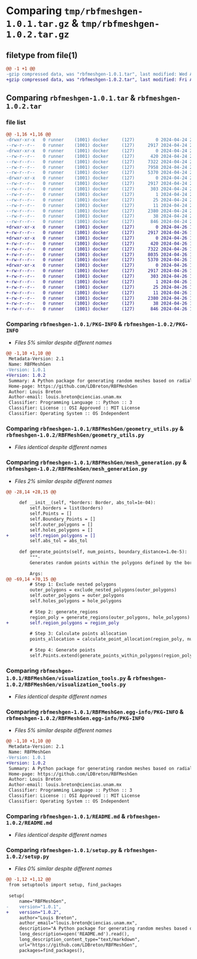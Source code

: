 # Comparing `tmp/rbfmeshgen-1.0.1.tar.gz` & `tmp/rbfmeshgen-1.0.2.tar.gz`

## filetype from file(1)

```diff
@@ -1 +1 @@
-gzip compressed data, was "rbfmeshgen-1.0.1.tar", last modified: Wed Apr 24 23:21:14 2024, max compression
+gzip compressed data, was "rbfmeshgen-1.0.2.tar", last modified: Fri Apr 26 19:04:06 2024, max compression
```

## Comparing `rbfmeshgen-1.0.1.tar` & `rbfmeshgen-1.0.2.tar`

### file list

```diff
@@ -1,16 +1,16 @@
-drwxr-xr-x   0 runner    (1001) docker     (127)        0 2024-04-24 23:21:14.402235 rbfmeshgen-1.0.1/
--rw-r--r--   0 runner    (1001) docker     (127)     2917 2024-04-24 23:21:14.402235 rbfmeshgen-1.0.1/PKG-INFO
-drwxr-xr-x   0 runner    (1001) docker     (127)        0 2024-04-24 23:21:14.402235 rbfmeshgen-1.0.1/RBFMeshGen/
--rw-r--r--   0 runner    (1001) docker     (127)      420 2024-04-24 23:21:06.000000 rbfmeshgen-1.0.1/RBFMeshGen/__init__.py
--rw-r--r--   0 runner    (1001) docker     (127)     7322 2024-04-24 23:21:06.000000 rbfmeshgen-1.0.1/RBFMeshGen/geometry_utils.py
--rw-r--r--   0 runner    (1001) docker     (127)     7958 2024-04-24 23:21:06.000000 rbfmeshgen-1.0.1/RBFMeshGen/mesh_generation.py
--rw-r--r--   0 runner    (1001) docker     (127)     5370 2024-04-24 23:21:06.000000 rbfmeshgen-1.0.1/RBFMeshGen/visualization_tools.py
-drwxr-xr-x   0 runner    (1001) docker     (127)        0 2024-04-24 23:21:14.402235 rbfmeshgen-1.0.1/RBFMeshGen.egg-info/
--rw-r--r--   0 runner    (1001) docker     (127)     2917 2024-04-24 23:21:14.000000 rbfmeshgen-1.0.1/RBFMeshGen.egg-info/PKG-INFO
--rw-r--r--   0 runner    (1001) docker     (127)      303 2024-04-24 23:21:14.000000 rbfmeshgen-1.0.1/RBFMeshGen.egg-info/SOURCES.txt
--rw-r--r--   0 runner    (1001) docker     (127)        1 2024-04-24 23:21:14.000000 rbfmeshgen-1.0.1/RBFMeshGen.egg-info/dependency_links.txt
--rw-r--r--   0 runner    (1001) docker     (127)       25 2024-04-24 23:21:14.000000 rbfmeshgen-1.0.1/RBFMeshGen.egg-info/requires.txt
--rw-r--r--   0 runner    (1001) docker     (127)       11 2024-04-24 23:21:14.000000 rbfmeshgen-1.0.1/RBFMeshGen.egg-info/top_level.txt
--rw-r--r--   0 runner    (1001) docker     (127)     2380 2024-04-24 23:21:06.000000 rbfmeshgen-1.0.1/README.md
--rw-r--r--   0 runner    (1001) docker     (127)       38 2024-04-24 23:21:14.402235 rbfmeshgen-1.0.1/setup.cfg
--rw-r--r--   0 runner    (1001) docker     (127)      846 2024-04-24 23:21:06.000000 rbfmeshgen-1.0.1/setup.py
+drwxr-xr-x   0 runner    (1001) docker     (127)        0 2024-04-26 19:04:06.911209 rbfmeshgen-1.0.2/
+-rw-r--r--   0 runner    (1001) docker     (127)     2917 2024-04-26 19:04:06.911209 rbfmeshgen-1.0.2/PKG-INFO
+drwxr-xr-x   0 runner    (1001) docker     (127)        0 2024-04-26 19:04:06.911209 rbfmeshgen-1.0.2/RBFMeshGen/
+-rw-r--r--   0 runner    (1001) docker     (127)      420 2024-04-26 19:03:56.000000 rbfmeshgen-1.0.2/RBFMeshGen/__init__.py
+-rw-r--r--   0 runner    (1001) docker     (127)     7322 2024-04-26 19:03:56.000000 rbfmeshgen-1.0.2/RBFMeshGen/geometry_utils.py
+-rw-r--r--   0 runner    (1001) docker     (127)     8035 2024-04-26 19:03:56.000000 rbfmeshgen-1.0.2/RBFMeshGen/mesh_generation.py
+-rw-r--r--   0 runner    (1001) docker     (127)     5370 2024-04-26 19:03:56.000000 rbfmeshgen-1.0.2/RBFMeshGen/visualization_tools.py
+drwxr-xr-x   0 runner    (1001) docker     (127)        0 2024-04-26 19:04:06.911209 rbfmeshgen-1.0.2/RBFMeshGen.egg-info/
+-rw-r--r--   0 runner    (1001) docker     (127)     2917 2024-04-26 19:04:06.000000 rbfmeshgen-1.0.2/RBFMeshGen.egg-info/PKG-INFO
+-rw-r--r--   0 runner    (1001) docker     (127)      303 2024-04-26 19:04:06.000000 rbfmeshgen-1.0.2/RBFMeshGen.egg-info/SOURCES.txt
+-rw-r--r--   0 runner    (1001) docker     (127)        1 2024-04-26 19:04:06.000000 rbfmeshgen-1.0.2/RBFMeshGen.egg-info/dependency_links.txt
+-rw-r--r--   0 runner    (1001) docker     (127)       25 2024-04-26 19:04:06.000000 rbfmeshgen-1.0.2/RBFMeshGen.egg-info/requires.txt
+-rw-r--r--   0 runner    (1001) docker     (127)       11 2024-04-26 19:04:06.000000 rbfmeshgen-1.0.2/RBFMeshGen.egg-info/top_level.txt
+-rw-r--r--   0 runner    (1001) docker     (127)     2380 2024-04-26 19:03:56.000000 rbfmeshgen-1.0.2/README.md
+-rw-r--r--   0 runner    (1001) docker     (127)       38 2024-04-26 19:04:06.911209 rbfmeshgen-1.0.2/setup.cfg
+-rw-r--r--   0 runner    (1001) docker     (127)      846 2024-04-26 19:03:56.000000 rbfmeshgen-1.0.2/setup.py
```

### Comparing `rbfmeshgen-1.0.1/PKG-INFO` & `rbfmeshgen-1.0.2/PKG-INFO`

 * *Files 5% similar despite different names*

```diff
@@ -1,10 +1,10 @@
 Metadata-Version: 2.1
 Name: RBFMeshGen
-Version: 1.0.1
+Version: 1.0.2
 Summary: A Python package for generating random meshes based on radial basis functions.
 Home-page: https://github.com/LDBreton/RBFMeshGen
 Author: Louis Breton
 Author-email: louis.breton@ciencias.unam.mx
 Classifier: Programming Language :: Python :: 3
 Classifier: License :: OSI Approved :: MIT License
 Classifier: Operating System :: OS Independent
```

### Comparing `rbfmeshgen-1.0.1/RBFMeshGen/geometry_utils.py` & `rbfmeshgen-1.0.2/RBFMeshGen/geometry_utils.py`

 * *Files identical despite different names*

### Comparing `rbfmeshgen-1.0.1/RBFMeshGen/mesh_generation.py` & `rbfmeshgen-1.0.2/RBFMeshGen/mesh_generation.py`

 * *Files 2% similar despite different names*

```diff
@@ -28,14 +28,15 @@
 
     def __init__(self, *borders: Border, abs_tol=1e-04):
         self.borders = list(borders)
         self.Points = []
         self.Boundary_Points = []
         self.outer_polygons = []
         self.holes_polygons = []
+        self.region_polygons = []
         self.abs_tol = abs_tol
 
     def generate_points(self, num_points, boundary_distance=1.0e-5):
         """-
         Generates random points within the polygons defined by the borders.
 
         Args:
@@ -69,14 +70,15 @@
         # Step 1: Exclude nested polygons
         outer_polygons = exclude_nested_polygons(outer_polygons)
         self.outer_polygons = outer_polygons
         self.holes_polygons = hole_polygons
 
         # Step 2: generate_regions
         region_poly = generate_regions(outer_polygons, hole_polygons)
+        self.region_polygons = region_poly
 
         # Step 3: Calculate points allocation
         points_allocation = calculate_point_allocation(region_poly, num_points)
 
         # Step 4: Generate points
         self.Points.extend(generate_points_within_polygons(region_poly, points_allocation, boundary_distance))
```

### Comparing `rbfmeshgen-1.0.1/RBFMeshGen/visualization_tools.py` & `rbfmeshgen-1.0.2/RBFMeshGen/visualization_tools.py`

 * *Files identical despite different names*

### Comparing `rbfmeshgen-1.0.1/RBFMeshGen.egg-info/PKG-INFO` & `rbfmeshgen-1.0.2/RBFMeshGen.egg-info/PKG-INFO`

 * *Files 5% similar despite different names*

```diff
@@ -1,10 +1,10 @@
 Metadata-Version: 2.1
 Name: RBFMeshGen
-Version: 1.0.1
+Version: 1.0.2
 Summary: A Python package for generating random meshes based on radial basis functions.
 Home-page: https://github.com/LDBreton/RBFMeshGen
 Author: Louis Breton
 Author-email: louis.breton@ciencias.unam.mx
 Classifier: Programming Language :: Python :: 3
 Classifier: License :: OSI Approved :: MIT License
 Classifier: Operating System :: OS Independent
```

### Comparing `rbfmeshgen-1.0.1/README.md` & `rbfmeshgen-1.0.2/README.md`

 * *Files identical despite different names*

### Comparing `rbfmeshgen-1.0.1/setup.py` & `rbfmeshgen-1.0.2/setup.py`

 * *Files 0% similar despite different names*

```diff
@@ -1,12 +1,12 @@
 from setuptools import setup, find_packages
 
 setup(
     name="RBFMeshGen",
-    version="1.0.1",
+    version="1.0.2",
     author="Louis Breton",
     author_email="louis.breton@ciencias.unam.mx",
     description="A Python package for generating random meshes based on radial basis functions.",
     long_description=open('README.md').read(),
     long_description_content_type="text/markdown",
     url="https://github.com/LDBreton/RBFMeshGen",
     packages=find_packages(),
```

